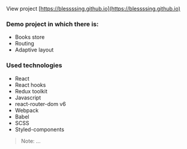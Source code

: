 View project [https://blessssing.github.io](https://blessssing.github.io)

### Demo project in which there is:

- Books store
- Routing
- Adaptive layout

### Used technologies

- React
- React hooks
- Redux toolkit
- Javascript
- react-router-dom v6
- Webpack
- Babel
- SCSS
- Styled-components

> Note: ...
